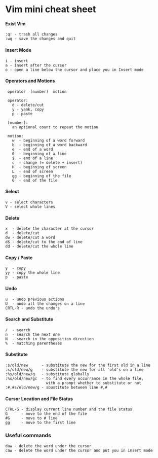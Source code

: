 # Vim mini cheat sheet

#### Exist Vim

```
:q! - trash all changes
:wq - save the changes and quit
```

#### Insert Mode
```
i - insert
a - insert after the cursor
o - open a line below the cursor and place you in Insert mode
```

#### Operators and Motions
```
 operator  [number]  motion

 operator:
   d - delete/cut
   y - yank, copy
   p - paste

 [number]:
   an optional count to repeat the motion

 motion:
   w  - beginning of a word forward
   b  - beginning of a word backward
   e  - end of a word
   0  - beginning of a line
   $  - end of a line
   c  - change (= delete + insert)
   H  - beginning of screen
   L  - end of screen
   gg - beginning of the file
   G  - end of the file
```

#### Select
```
v - select characters
V - select whole lines
```

#### Delete
```
x  - delete the character at the cursor
d  - delete/cut
dw - delete/cut a word
d$ - delete/cut to the end of line
dd - delete/cut the whole line
```

#### Copy / Paste
```
y  - copy
yy - copy the whole line
p  - paste
```

#### Undo
```
u  - undo previous actions
U  - undo all the changes on a line
CRTL-R - undo the undo's
```

#### Search and Substitute
```
/  - search
n  - search the next one
N  - search in the opposition direction
%  - matching parentheses
```

#### Substitute
```
:s/old/new      - substitute the new for the first old in a line
:s/old/new/g    - substitute the new for all 'old's on a line
:%s/old/new/g   - substitute globally
:%s/old/new/gc  - to find every occurrance in the whole file,
                  with a prompt whether to substitute or not
:#,#s/old/new/g - sbustitute between line #,#
```

#### Cursor Location and File Status
```
CTRL-G - display current line number and the file status
G      - move to the end of the file
#G     - move to # line
gg     - move to the first line
```

### Useful commands

```
daw - delete the word under the cursor
caw - delete the word under the cursor and put you in insert mode
```
